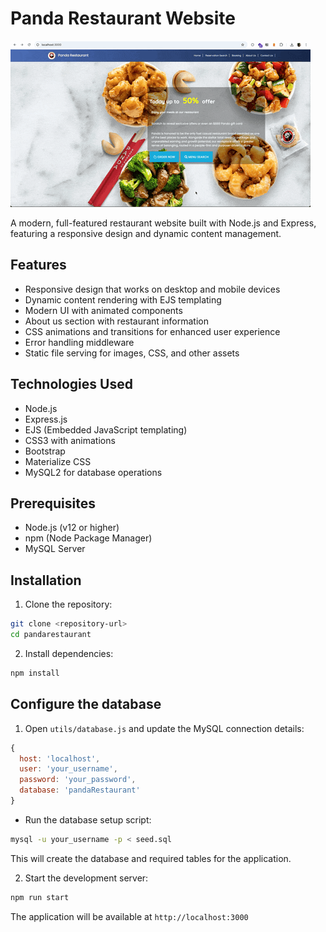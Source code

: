# Panda Restaurant Website

![Restaurant Preview](panda_restaurant.gif)

A modern, full-featured restaurant website built with Node.js and Express, featuring a responsive design and dynamic content management.

## Features

- Responsive design that works on desktop and mobile devices
- Dynamic content rendering with EJS templating
- Modern UI with animated components
- About us section with restaurant information
- CSS animations and transitions for enhanced user experience
- Error handling middleware
- Static file serving for images, CSS, and other assets

## Technologies Used

- Node.js
- Express.js
- EJS (Embedded JavaScript templating)
- CSS3 with animations
- Bootstrap
- Materialize CSS
- MySQL2 for database operations

## Prerequisites

- Node.js (v12 or higher)
- npm (Node Package Manager)
- MySQL Server

## Installation

1. Clone the repository:
```bash
git clone <repository-url>
cd pandarestaurant
```

2. Install dependencies:
```bash
npm install
```

## Configure the database
   1. Open `utils/database.js` and update the MySQL connection details:
   ```javascript
   {
     host: 'localhost',
     user: 'your_username',
     password: 'your_password',
     database: 'pandaRestaurant'
   }
   ```

   - Run the database setup script:
   ```bash
   mysql -u your_username -p < seed.sql
   ```
   This will create the database and required tables for the application.

   2. Start the development server:
   ```bash
   npm run start
   ```

   The application will be available at `http://localhost:3000`

